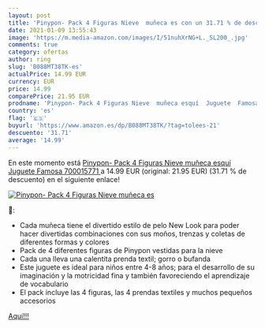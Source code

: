 ```yaml
---
layout: post
title: 'Pinypon- Pack 4 Figuras Nieve  muñeca es con un 31.71 % de descuento'
date: 2021-01-09 13:55:43
image: 'https://m.media-amazon.com/images/I/51nuhXrNG+L._SL200_.jpg'
comments: true
category: ofertas
author: ring
slug: 'B088MT38TK-es'
actualPrice: 14.99 EUR
currency: EUR
price: 14.99
comparePrice: 21.95 EUR
prodname: 'Pinypon- Pack 4 Figuras Nieve  muñeca esquí  Juguete  Famosa 700015771 '
country: 'es'
flag: '🇪🇸'
buyurl: 'https://www.amazon.es/dp/B088MT38TK/?tag=tolees-21'
descuento: '31.71'
average: '14.99'
---
```


En este momento está [Pinypon- Pack 4 Figuras Nieve  muñeca esquí  Juguete  Famosa 700015771 ](https://www.amazon.es/dp/B088MT38TK/?tag=tolees-21) a 14.99 EUR (original: 21.95 EUR) (31.71 %  de descuento) en el siguiente enlace!

[![Pinypon- Pack 4 Figuras Nieve  muñeca es](https://m.media-amazon.com/images/I/51nuhXrNG+L._SL200_.jpg)](https://www.amazon.es/dp/B088MT38TK/?tag=tolees-21)

🔎:

- Cada muñeca tiene el divertido estilo de pelo New Look para poder hacer divertidas combinaciones con sus moños, trenzas y coletas de diferentes formas y colores
- Pack de 4 diferentes figuras de Pinypon vestidas para la nieve
- Cada una lleva una calentita prenda textil; gorro o bufanda
- Este juguete es ideal para niños entre 4-8 años; para el desarrollo de su imaginación y la motricidad fina y también favoreciendo el aprendizaje de vocabulario
- El pack incluye las 4 figuras, las 4 prendas textiles y muchos pequeños accesorios

[Aquí!!!](https://www.amazon.es/dp/B088MT38TK/?tag=tolees-21)
